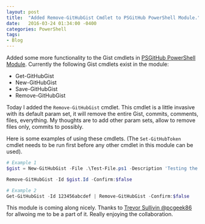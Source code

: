```yaml
---
layout: post
title:  "Added Remove-GitHubGist Cmdlet to PSGitHub PowerShell Module."
date:   2016-03-24 01:34:00 -0400
categories: PowerShell
tags:
- Blog
---
```


Added some more functionality to the Gist cmdlets in [PSGitHub PowerShell Module](http://pcgeek86.github.io/PSGitHub/).  Currently the following Gist cmdlets exist in the module:
- Get-GitHubGist
- New-GitHubGist
- Save-GitHubGist
- Remove-GitHubGist

Today I added the `Remove-GitHubGist` cmdlet.  This cmdlet is a little invasive with its default param set, it will remove the entire Gist, commits, comments, files, everything.
My thoughts are to add other param sets, allow to remove files only, commits to possibly.

Here is some examples of using these cmdlets.  (The `Set-GitHubToken` cmdlet needs to be run first before any other cmdlet in this module can be used).

```PowerShell
# Example 1
$gist = New-GitHubGist -File .\Test-File.ps1 -Description 'Testing the delete Gist function.' -Public

Remove-GitHubGist -Id $gist.Id -Confirm:$false
```

```PowerShell
# Example 2
Get-GitHubGist -Id 123456abcdef | Remove-GitHubGist -Confirm:$false
```

This module is coming along nicely.  Thanks to [Trevor Sullivin @pcgeek86](https://trevorsullivan.net) for allwoing me to be a part of it.  Really enjoying the collaboration.